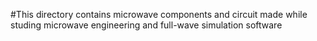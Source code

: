 #This directory contains microwave components and circuit made while studing microwave engineering and full-wave simulation software 

